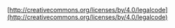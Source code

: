 [http://creativecommons.org/licenses/by/4.0/legalcode](http://creativecommons.org/licenses/by/4.0/legalcode)
